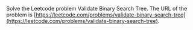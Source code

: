 Solve the Leetcode problem Validate Binary Search Tree.
The URL of the problem is [https://leetcode.com/problems/validate-binary-search-tree](https://leetcode.com/problems/validate-binary-search-tree).
